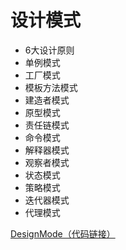 # 设计模式

- 6大设计原则
- 单例模式
- 工厂模式
- 模板方法模式
- 建造者模式
- 原型模式
- 责任链模式
- 命令模式
- 解释器模式
- 观察者模式
- 状态模式
- 策略模式
- 迭代器模式
- 代理模式

[DesignMode（代码链接）](https://github.com/yanchunlan/DesignMode)